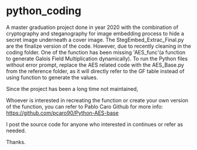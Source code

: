 # python_coding

A master graduation project done in year 2020 with the combination of cryptography and steganography for image embedding process to hide a secret image underneath a cover image.
The StegEmbed_Extrac_Final.py are the finalize version of the code. However, due to recently cleaning in the coding folder. One of the function has been missing 'AES_func'(a function to generate Galois Field Multiplication dynamically). To run the Python files without error prompt, replace the AES related code with the AES_Base.py from the reference folder, as it will directly refer to the GF table instead of using function to generate the values.

Since the project has been a long time not maintained, 

Whoever is interested in recreating the function or create your own version of the function, you can refer to Pablo Caro Github for more info: https://github.com/pcaro90/Python-AES-base

I post the source code for anyone who interested in continues or refer as needed.

Thanks.
